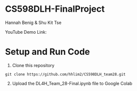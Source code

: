 # CS598DLH-FinalProject
Hannah Benig & Shu Kit Tse

YouTube Demo Link: 

# Setup and Run Code
1. Clone this repository
```
git clone https://github.com/hhlim2/CS598DLH_team28.git
```

2. Upload the DL4H_Team_28-Final.ipynb file to Google Colab
